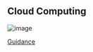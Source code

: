 ## Cloud Computing

![image](https://github.com/adeleke123/I4GCybersecurity/assets/51156057/cf0f85ef-f550-4b80-a704-3bd602e26790)

[Guidance](https://cloudsecurityalliance.org/research/guidance/)

